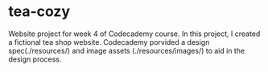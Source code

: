 # tea-cozy
Website project for week 4 of Codecademy course.
In this project, I created a fictional tea shop website. 
Codecademy porvided a design spec(./resources/) and image assets (./resources/images/) to aid in the design process. 
